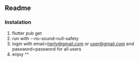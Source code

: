 ## Readme

### Instalation

1. flutter pub get
2. run with --no-sound-null-safety
3. login with email=herly@gmail.com or user@gmail.com and password=password for all users
4. enjoy ^^
